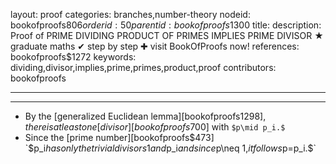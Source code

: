 layout: proof
categories: branches,number-theory
nodeid: bookofproofs$806
orderid: 50
parentid: bookofproofs$1300
title: 
description:  Proof of PRIME DIVIDING PRODUCT OF PRIMES IMPLIES PRIME DIVISOR &#9733; graduate maths &#10004; step by step &#10010; visit BookOfProofs now!
references: bookofproofs$1272
keywords: dividing,divisor,implies,prime,primes,product,proof
contributors: bookofproofs

---


---

* By the [generalized Euclidean lemma][bookofproofs$1298], there is at least one [divisor][bookofproofs$700] with `$p\mid p_i.$`
* Since the [prime number][bookofproofs$473] `$p_i$` has only the trivial divisors `$1$` and `$p_i$` and since `$p\neq 1,$` it follows `$p=p_i.$`
